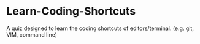 # Learn-Coding-Shortcuts
A quiz designed to learn the coding shortcuts of editors/terminal. (e.g. git, VIM, command line)
